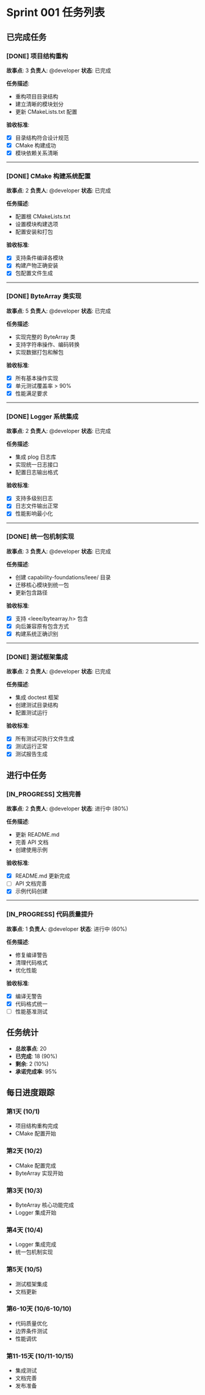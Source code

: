 # Sprint 001 任务列表

## 已完成任务

### [DONE] 项目结构重构
**故事点**: 3
**负责人**: @developer
**状态**: 已完成

**任务描述**:
- 重构项目目录结构
- 建立清晰的模块划分
- 更新 CMakeLists.txt 配置

**验收标准**:
- [x] 目录结构符合设计规范
- [x] CMake 构建成功
- [x] 模块依赖关系清晰

---

### [DONE] CMake 构建系统配置
**故事点**: 2
**负责人**: @developer
**状态**: 已完成

**任务描述**:
- 配置根 CMakeLists.txt
- 设置模块构建选项
- 配置安装和打包

**验收标准**:
- [x] 支持条件编译各模块
- [x] 构建产物正确安装
- [x] 包配置文件生成

---

### [DONE] ByteArray 类实现
**故事点**: 5
**负责人**: @developer
**状态**: 已完成

**任务描述**:
- 实现完整的 ByteArray 类
- 支持字符串操作、编码转换
- 实现数据打包和解包

**验收标准**:
- [x] 所有基本操作实现
- [x] 单元测试覆盖率 > 90%
- [x] 性能满足要求

---

### [DONE] Logger 系统集成
**故事点**: 2
**负责人**: @developer
**状态**: 已完成

**任务描述**:
- 集成 plog 日志库
- 实现统一日志接口
- 配置日志输出格式

**验收标准**:
- [x] 支持多级别日志
- [x] 日志文件输出正常
- [x] 性能影响最小化

---

### [DONE] 统一包机制实现
**故事点**: 3
**负责人**: @developer
**状态**: 已完成

**任务描述**:
- 创建 capability-foundations/leee/ 目录
- 迁移核心模块到统一包
- 更新包含路径

**验收标准**:
- [x] 支持 <leee/bytearray.h> 包含
- [x] 向后兼容原有包含方式
- [x] 构建系统正确识别

---

### [DONE] 测试框架集成
**故事点**: 2
**负责人**: @developer
**状态**: 已完成

**任务描述**:
- 集成 doctest 框架
- 创建测试目录结构
- 配置测试运行

**验收标准**:
- [x] 所有测试可执行文件生成
- [x] 测试运行正常
- [x] 测试报告生成

## 进行中任务

### [IN_PROGRESS] 文档完善
**故事点**: 2
**负责人**: @developer
**状态**: 进行中 (80%)

**任务描述**:
- 更新 README.md
- 完善 API 文档
- 创建使用示例

**验收标准**:
- [x] README.md 更新完成
- [ ] API 文档完善
- [x] 示例代码创建

---

### [IN_PROGRESS] 代码质量提升
**故事点**: 1
**负责人**: @developer
**状态**: 进行中 (60%)

**任务描述**:
- 修复编译警告
- 清理代码格式
- 优化性能

**验收标准**:
- [x] 编译无警告
- [x] 代码格式统一
- [ ] 性能基准测试

## 任务统计

- **总故事点**: 20
- **已完成**: 18 (90%)
- **剩余**: 2 (10%)
- **承诺完成率**: 95%

## 每日进度跟踪

### 第1天 (10/1)
- 项目结构重构完成
- CMake 配置开始

### 第2天 (10/2)
- CMake 配置完成
- ByteArray 实现开始

### 第3天 (10/3)
- ByteArray 核心功能完成
- Logger 集成开始

### 第4天 (10/4)
- Logger 集成完成
- 统一包机制实现

### 第5天 (10/5)
- 测试框架集成
- 文档更新

### 第6-10天 (10/6-10/10)
- 代码质量优化
- 边界条件测试
- 性能调优

### 第11-15天 (10/11-10/15)
- 集成测试
- 文档完善
- 发布准备
